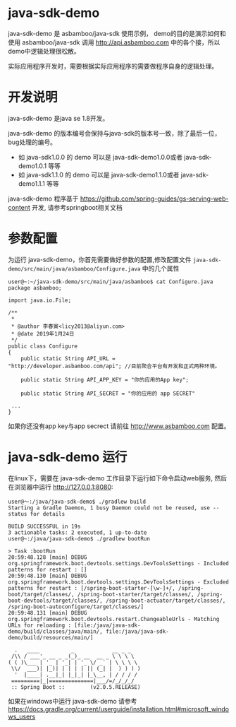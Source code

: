# java-sdk-demo

java-sdk-demo 是 asbamboo/java-sdk 使用示例， demo的目的是演示如何和使用 asbamboo/java-sdk 调用 http://api.asbamboo.com 中的各个接，所以demo中逻辑处理很松散。

实际应用程序开发时，需要根据实际应用程序的需要做程序自身的逻辑处理。

# 开发说明

java-sdk-demo 是java se 1.8开发。

java-sdk-demo 的版本编号会保持与java-sdk的版本号一致，除了最后一位，bug处理的编号。
 - 如 java-sdk1.0.0 的 demo 可以是 java-sdk-demo1.0.0或者 java-sdk-demo1.0.1 等等
 - 如 java-sdk1.1.0 的 demo 可以是 java-sdk-demo1.1.0或者 java-sdk-demo1.1.1 等等

java-sdk-demo 程序基于 https://github.com/spring-guides/gs-serving-web-content 开发, 请参考springboot相关文档

# 参数配置

为运行 java-sdk-demo，你首先需要做好参数的配置,修改配置文件 `java-sdk-demo/src/main/java/asbamboo/Configure.java` 中的几个属性

```
user@~:~/java-sdk-demo/src/main/java/asbamboo$ cat Configure.java 
package asbamboo;

import java.io.File;

/**
 * 
 * @author 李春寅<licy2013@aliyun.com>
 * @date 2019年1月24日
 */
public class Configure 
{
	public static String API_URL = "http://developer.asbamboo.com/api"; //目前聚合平台有开发和正式两种环境。
	
	public static String API_APP_KEY = "你的应用的App key";
	
	public static String API_SECRET = "你的应用的 app SECRET"
 
 ...
}

```
如果你还没有app key与app secrect 请前往 http://www.asbamboo.com 配置。



# java-sdk-demo 运行

在linux下，需要在 java-sdk-demo 工作目录下运行如下命令启动web服务, 然后在浏览器中运行 http://127.0.0.1:8080:

```
user@～:/java/java-sdk-demo$ ./gradlew build
Starting a Gradle Daemon, 1 busy Daemon could not be reused, use --status for details

BUILD SUCCESSFUL in 19s
3 actionable tasks: 2 executed, 1 up-to-date
user@~:/java/java-sdk-demo$ ./gradlew bootRun

> Task :bootRun 
20:59:48.128 [main] DEBUG org.springframework.boot.devtools.settings.DevToolsSettings - Included patterns for restart : []
20:59:48.130 [main] DEBUG org.springframework.boot.devtools.settings.DevToolsSettings - Excluded patterns for restart : [/spring-boot-starter-[\w-]+/, /spring-boot/target/classes/, /spring-boot-starter/target/classes/, /spring-boot-devtools/target/classes/, /spring-boot-actuator/target/classes/, /spring-boot-autoconfigure/target/classes/]
20:59:48.131 [main] DEBUG org.springframework.boot.devtools.restart.ChangeableUrls - Matching URLs for reloading : [file:/java/java-sdk-demo/build/classes/java/main/, file:/java/java-sdk-demo/build/resources/main/]

  .   ____          _            __ _ _
 /\\ / ___'_ __ _ _(_)_ __  __ _ \ \ \ \
( ( )\___ | '_ | '_| | '_ \/ _` | \ \ \ \
 \\/  ___)| |_)| | | | | || (_| |  ) ) ) )
  '  |____| .__|_| |_|_| |_\__, | / / / /
 =========|_|==============|___/=/_/_/_/
 :: Spring Boot ::        (v2.0.5.RELEASE)
```

如果在windows中运行 java-sdk-demo 请参考 https://docs.gradle.org/current/userguide/installation.html#microsoft_windows_users



